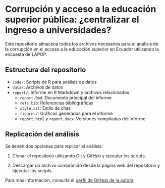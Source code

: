# Corrupción y acceso a la educación superior pública: ¿centralizar el ingreso a universidades?

Este repositorio almacena todos los archivos necesarios para el análisis de la corrupción en el acceso a la educación superior en Ecuador utilizando la encuesta de LAPOP.

## Estructura del repositorio

- `code/`: Scripts de R para análisis de datos
- `data/`: Archivos de datos
- `report/`: Informe en R Markdown y archivos relacionados
  - `report.Rmd`: Documento principal del informe
  - `refs.bib`: Referencias bibliográficas
  - `style.csl`: Estilo de citas
  - `figures/`: Gráficos generados para el informe
  - `report.html` y `report.docx`: Versiones compiladas del informe

## Replicación del análisis

Se tienen dos opciones para replicar el análisis:

1. Clonar el repositorio utilizando Git y GitHub y ejecutar los scripts.

2. Descargar un archivo comprimido desde la página web del repositorio y ejecutar los scripts.

Para más información, consulta el [perfil de GitHub de la autora](https://github.com/RomiEstevez)